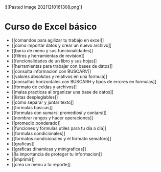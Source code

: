 ![[Pasted image 20211210161308.png]]
# Curso de Excel básico
* [[comandos para agilizar tu trabajo en excel]]
* [[como importar datos y crear un nuevo archivo]]
* [[barra de menu y sus funcionalidades]]
* [[filtros y herramientas de revision]]
* [[funcionalidades de un libro y sus hojas]]
* [[herramientas para trabajar con bases de datos]]
* [[consulta informacion con BUSCARV]]
* [[valores absolutos y relativos en una formula]]
* [[consultas horizontales con BUSCARH y tipos de errores en formulas]]
* [[formato de celdas y archivos]]
* [[malas practicas al organizar una base de datos]]
* [[listas despleglables]]
* [[como separar y juntar texto]]
* [[formulas basicas]]
* [[formulas con sumarsi promediosi y contarsi]]
* [[nombrar rangos y hacer operaciones]]
* [[promedio ponderado]]
* [[funciones y formulas utiles para tu dia a dia]]
* [[formulas condicionales]]
* [[formatos condicionales y el formato semaforo]]
* [[graficas]]
* [[graficas dinamicas y minigraficas]]
* [[la importancia de proteger tu informacion]]
* [[imprimir]]
* [[crea un menu a tu reporte]]